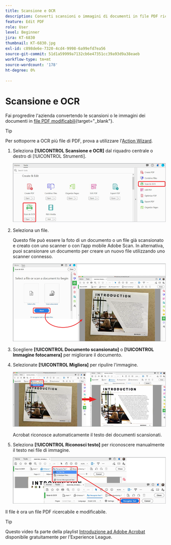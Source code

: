 ```yaml
---
title: Scansione e OCR
description: Converti scansioni o immagini di documenti in file PDF ricercabili e modificabili e regola la qualità del file risultante
feature: Edit PDF
role: User
level: Beginner
jira: KT-6830
thumbnail: KT-6830.jpg
exl-id: c898de6e-7320-4cd4-9998-6a99efd7ea56
source-git-commit: 51d1a59999a7132cb6e47351cc39a93d9a38eaeb
workflow-type: tm+mt
source-wordcount: '178'
ht-degree: 0%

---
```


# Scansione e OCR

Fai progredire l&#39;azienda convertendo le scansioni o le immagini dei documenti in [file PDF modificabili](https://www.adobe.com/it/acrobat/online/pdf-editor.html){target="_blank"}.

>[!TIP]
>
>Per sottoporre a OCR più file di PDF, prova a utilizzare l&#39;[Action Wizard](../advanced-tasks/action.md).

1. Seleziona **[!UICONTROL Scansione e OCR]** dal riquadro centrale o destro di [!UICONTROL Strumenti].

   ![Passaggio analisi 1](../assets/Scan_1.png)

1. Seleziona un file.

   Questo file può essere la foto di un documento o un file già scansionato e creato con uno scanner o con l’app mobile Adobe Scan. In alternativa, puoi scansionare un documento per creare un nuovo file utilizzando uno scanner connesso.

   ![Passaggio analisi 2](../assets/Scan_2.png)

1. Scegliere **[!UICONTROL Documento scansionato]** o **[!UICONTROL Immagine fotocamera]** per migliorare il documento.

1. Selezionate **[!UICONTROL Migliora]** per ripulire l&#39;immagine.

   ![Passaggio analisi 3](../assets/Scan_3.png)

   Acrobat riconosce automaticamente il testo dei documenti scansionati.

1. Seleziona **[!UICONTROL Riconosci testo]** per riconoscere manualmente il testo nei file di immagine.

   ![Passaggio analisi 4](../assets/Scan_4.png)

Il file è ora un file PDF ricercabile e modificabile.

>[!TIP]
>
>Questo video fa parte della playlist [Introduzione ad Adobe Acrobat](https://experienceleague.adobe.com/en/playlists/acrobat-get-started-business-users) disponibile gratuitamente per l&#39;Experience League.
